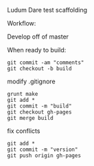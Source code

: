 Ludum Dare test scaffolding

Workflow:

Develop off of master

When ready to build:

    git commit -am "comments"
    git checkout -b build

modify .gitignore

    grunt make
    git add *
    git commit -m "build"
    git checkout gh-pages
    git merge build

fix conflicts

    git add *
    git commit -m "version"
    git push origin gh-pages

